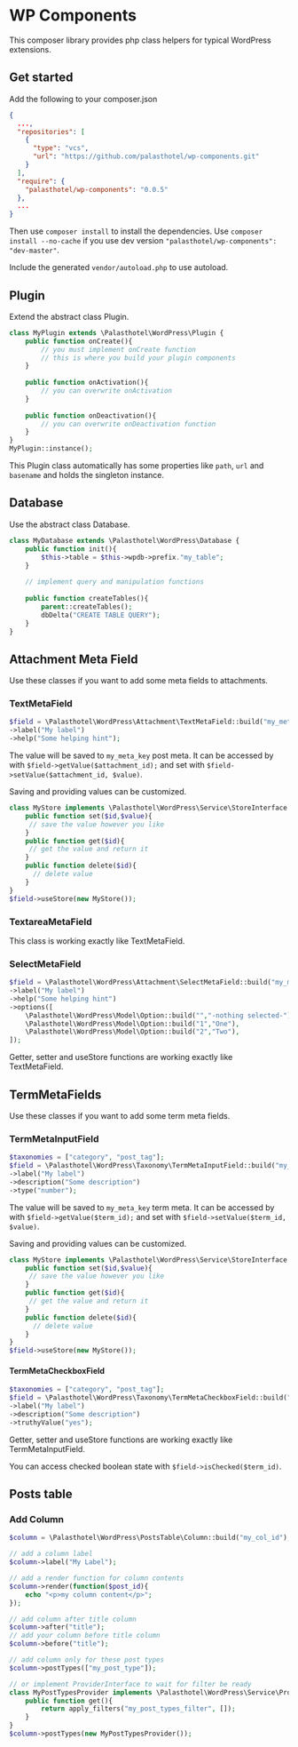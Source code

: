 # WP Components

This composer library provides php class helpers for typical WordPress extensions.

## Get started

Add the following to your composer.json

```json
{
  ...,
  "repositories": [
    {
      "type": "vcs",
      "url": "https://github.com/palasthotel/wp-components.git"
    }
  ],
  "require": {
    "palasthotel/wp-components": "0.0.5"
  },
  ...
}
```

Then use `composer install` to install the dependencies. Use `composer install --no-cache` if you use dev version `"palasthotel/wp-components": "dev-master"`.

Include the generated `vendor/autoload.php` to use autoload.

## Plugin

Extend the abstract class Plugin.

```php
class MyPlugin extends \Palasthotel\WordPress\Plugin {
    public function onCreate(){
        // you must implement onCreate function
        // this is where you build your plugin components
    }
    
    public function onActivation(){
        // you can overwrite onActivation
    }
    
    public function onDeactivation(){
        // you can overwrite onDeactivation function
    }
}
MyPlugin::instance();
```
This Plugin class automatically has some properties like `path`, `url` and `basename` and holds the singleton instance.

## Database

Use the abstract class Database.

```php
class MyDatabase extends \Palasthotel\WordPress\Database {
    public function init(){
        $this->table = $this->wpdb->prefix."my_table";
    }
    
    // implement query and manipulation functions
    
    public function createTables(){
        parent::createTables(); 
        dbDelta("CREATE TABLE QUERY");
    }
}
```

## Attachment Meta Field

Use these classes if you want to add some meta fields to attachments.



### TextMetaField

```php
$field = \Palasthotel\WordPress\Attachment\TextMetaField::build("my_meta_key")
->label("My label")
->help("Some helping hint");
```

The value will be saved to `my_meta_key` post meta. It can be accessed by with `$field->getValue($attachment_id);` and set with `$field->setValue($attachment_id, $value)`.

Saving and providing values can be customized.

```php
class MyStore implements \Palasthotel\WordPress\Service\StoreInterface {
    public function set($id,$value){
     // save the value however you like
    }
    public function get($id){
     // get the value and return it
    }
    public function delete($id){
      // delete value
    }
}
$field->useStore(new MyStore());
```

### TextareaMetaField

This class is working exactly like TextMetaField.

### SelectMetaField

```php
$field = \Palasthotel\WordPress\Attachment\SelectMetaField::build("my_meta_key")
->label("My label")
->help("Some helping hint")
->options([
    \Palasthotel\WordPress\Model\Option::build("","-nothing selected-"),
    \Palasthotel\WordPress\Model\Option::build("1","One"),
    \Palasthotel\WordPress\Model\Option::build("2","Two"),
]);
```

Getter, setter and useStore functions are working exactly like TextMetaField.

## TermMetaFields

Use these classes if you want to add some term meta fields.

### TermMetaInputField

```php
$taxonomies = ["category", "post_tag"];
$field = \Palasthotel\WordPress\Taxonomy\TermMetaInputField::build("my_meta_key", $taxonomies)
->label("My label")
->description("Some description")
->type("number");
```

The value will be saved to `my_meta_key` term meta. It can be accessed by with `$field->getValue($term_id);` and set with `$field->setValue($term_id, $value)`.

Saving and providing values can be customized.

```php
class MyStore implements \Palasthotel\WordPress\Service\StoreInterface {
    public function set($id,$value){
     // save the value however you like
    }
    public function get($id){
     // get the value and return it
    }
    public function delete($id){
      // delete value
    }
}
$field->useStore(new MyStore());
```

#### TermMetaCheckboxField

```php
$taxonomies = ["category", "post_tag"];
$field = \Palasthotel\WordPress\Taxonomy\TermMetaCheckboxField::build("my_meta_key",$taxonomies)
->label("My label")
->description("Some description")
->truthyValue("yes");
```

Getter, setter and useStore functions are working exactly like TermMetaInputField.

You can access checked boolean state with `$field->isChecked($term_id)`.

## Posts table

### Add Column

```php
$column = \Palasthotel\WordPress\PostsTable\Column::build("my_col_id");

// add a column label
$column->label("My Label");

// add a render function for column contents
$column->render(function($post_id){
    echo "<p>my column content</p>";
});

// add column after title column
$column->after("title");
// add your column before title column
$column->before("title");

// add column only for these post types
$column->postTypes(["my_post_type"]);

// or implement ProviderInterface to wait for filter be ready 
class MyPostTypesProvider implements \Palasthotel\WordPress\Service\ProviderInterface {
    public function get(){
        return apply_filters("my_post_types_filter", []);
    }
}
$column->postTypes(new MyPostTypesProvider());
```